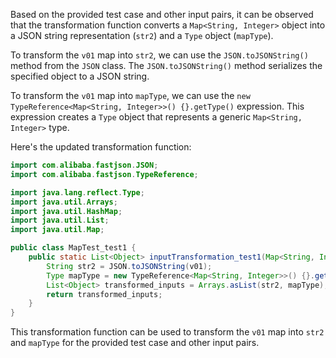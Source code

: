 Based on the provided test case and other input pairs, it can be observed that the transformation function converts a `Map<String, Integer>` object into a JSON string representation (`str2`) and a `Type` object (`mapType`).

To transform the `v01` map into `str2`, we can use the `JSON.toJSONString()` method from the `JSON` class. The `JSON.toJSONString()` method serializes the specified object to a JSON string.

To transform the `v01` map into `mapType`, we can use the `new TypeReference<Map<String, Integer>>() {}.getType()` expression. This expression creates a `Type` object that represents a generic `Map<String, Integer>` type.

Here's the updated transformation function:

```java
import com.alibaba.fastjson.JSON;
import com.alibaba.fastjson.TypeReference;

import java.lang.reflect.Type;
import java.util.Arrays;
import java.util.HashMap;
import java.util.List;
import java.util.Map;

public class MapTest_test1 {
    public static List<Object> inputTransformation_test1(Map<String, Integer> v01) {
        String str2 = JSON.toJSONString(v01);
        Type mapType = new TypeReference<Map<String, Integer>>() {}.getType();
        List<Object> transformed_inputs = Arrays.asList(str2, mapType);
        return transformed_inputs;
    }
}
```

This transformation function can be used to transform the `v01` map into `str2` and `mapType` for the provided test case and other input pairs.